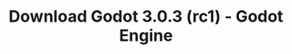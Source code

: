 ---
# Generated by /tools/generators/src/download_archive_generator !!! do not edit by hand !!!
title: 'Download Godot 3.0.3 (rc1) - Godot Engine'
type: 'download/archive'
name: '3.0.3'
flavor: 'rc1'
release_date: '2018-05-03T03:00:00-00:00'
release_notes: 'article/dev-snapshot-godot-3-0-3-rc-1/'
primaryPlatforms:
  - 'android.apk'
  - 'macos.universal'
  - 'windows.64'
  - 'linux_server.headless.64'
  - 'web'
  - 'templates'
links:
  android.apk:
    name: 'android.apk'
    title: 'Android'
    caption: 'APK Universal (ARM64 + ARMv7 + x86_64 + x86)'
    tags:
      - 'APK download'
      - 'ARM64/v7'
      - 'x86 (64 & 32 bit)'
    hosts:
      github_builds:
        regular: 'https://github.com/godotengine/godot-builds/releases/download/3.0.3-rc1/Godot_v3.0.3-rc1_android_editor.apk'
        mono: '#'
      github:
        regular: 'https://github.com/godotengine/godot/releases/download/3.0.3-rc1/Godot_v3.0.3-rc1_android_editor.apk'
        mono: '#'
  macos.universal:
    name: 'macos.universal'
    title: 'macOS'
    caption: 'Universal (x86_64 + Silício da Apple)'
    tags:
      - 'Intel/Apple Silicon'
      - '64 bit'
    hosts:
      github_builds:
        regular: 'https://github.com/godotengine/godot-builds/releases/download/3.0.3-rc1/Godot_v3.0.3-rc1_osx.universal.zip'
        mono: 'https://github.com/godotengine/godot-builds/releases/download/3.0.3-rc1/Godot_v3.0.3-rc1_mono_osx.universal.zip'
      github:
        regular: 'https://github.com/godotengine/godot/releases/download/3.0.3-rc1/Godot_v3.0.3-rc1_osx.universal.zip'
        mono: 'https://github.com/godotengine/godot/releases/download/3.0.3-rc1/Godot_v3.0.3-rc1_mono_osx.universal.zip'
  windows.64:
    name: 'windows.64'
    title: 'Windows'
    caption: 'Padrão (x86_64)'
    tags:
      - '64 bit'
    hosts:
      github_builds:
        regular: 'https://github.com/godotengine/godot-builds/releases/download/3.0.3-rc1/Godot_v3.0.3-rc1_win64.exe.zip'
        mono: 'https://github.com/godotengine/godot-builds/releases/download/3.0.3-rc1/Godot_v3.0.3-rc1_mono_win64.zip'
      github:
        regular: 'https://github.com/godotengine/godot/releases/download/3.0.3-rc1/Godot_v3.0.3-rc1_win64.exe.zip'
        mono: 'https://github.com/godotengine/godot/releases/download/3.0.3-rc1/Godot_v3.0.3-rc1_mono_win64.zip'
  linux_server.headless.64:
    name: 'linux_server.headless.64'
    title: 'Linux Server'
    caption: 'Headless (x86_64)'
    tags:
      - '64 bit'
      - 'Headless'
    hosts:
      github_builds:
        regular: 'https://github.com/godotengine/godot-builds/releases/download/3.0.3-rc1/Godot_v3.0.3-rc1_linux_headless.64.zip'
        mono: 'https://github.com/godotengine/godot-builds/releases/download/3.0.3-rc1/Godot_v3.0.3-rc1_mono_linux_headless_64.zip'
      github:
        regular: 'https://github.com/godotengine/godot/releases/download/3.0.3-rc1/Godot_v3.0.3-rc1_linux_headless.64.zip'
        mono: 'https://github.com/godotengine/godot/releases/download/3.0.3-rc1/Godot_v3.0.3-rc1_mono_linux_headless_64.zip'
  web:
    name: 'web'
    title: 'Editor Web'
    caption: ''
    tags:
      - 'Self-hosted'
      - 'Cross-platform'
    hosts:
      github_builds:
        regular: 'https://github.com/godotengine/godot-builds/releases/download/3.0.3-rc1/Godot_v3.0.3-rc1_web_editor.zip'
        mono: '#'
      github:
        regular: 'https://github.com/godotengine/godot/releases/download/3.0.3-rc1/Godot_v3.0.3-rc1_web_editor.zip'
        mono: '#'
  linux.64:
    name: 'linux.64'
    title: 'Linux'
    caption: 'Padrão (x86_64)'
    tags:
      - '64 bit'
    hosts:
      github_builds:
        regular: 'https://github.com/godotengine/godot-builds/releases/download/3.0.3-rc1/Godot_v3.0.3-rc1_x11.64.zip'
        mono: 'https://github.com/godotengine/godot-builds/releases/download/3.0.3-rc1/Godot_v3.0.3-rc1_mono_x11_64.zip'
      github:
        regular: 'https://github.com/godotengine/godot/releases/download/3.0.3-rc1/Godot_v3.0.3-rc1_x11.64.zip'
        mono: 'https://github.com/godotengine/godot/releases/download/3.0.3-rc1/Godot_v3.0.3-rc1_mono_x11_64.zip'
  linux.32:
    name: 'linux.32'
    title: 'Linux'
    caption: 'Padrão (x86)'
    tags:
      - '32 bit'
    hosts:
      github_builds:
        regular: 'https://github.com/godotengine/godot-builds/releases/download/3.0.3-rc1/Godot_v3.0.3-rc1_x11.32.zip'
        mono: 'https://github.com/godotengine/godot-builds/releases/download/3.0.3-rc1/Godot_v3.0.3-rc1_mono_x11_32.zip'
      github:
        regular: 'https://github.com/godotengine/godot/releases/download/3.0.3-rc1/Godot_v3.0.3-rc1_x11.32.zip'
        mono: 'https://github.com/godotengine/godot/releases/download/3.0.3-rc1/Godot_v3.0.3-rc1_mono_x11_32.zip'
  windows.32:
    name: 'windows.32'
    title: 'Windows'
    caption: 'Padrão (x86)'
    tags:
      - '32 bit'
    hosts:
      github_builds:
        regular: 'https://github.com/godotengine/godot-builds/releases/download/3.0.3-rc1/Godot_v3.0.3-rc1_win32.exe.zip'
        mono: 'https://github.com/godotengine/godot-builds/releases/download/3.0.3-rc1/Godot_v3.0.3-rc1_mono_win32.zip'
      github:
        regular: 'https://github.com/godotengine/godot/releases/download/3.0.3-rc1/Godot_v3.0.3-rc1_win32.exe.zip'
        mono: 'https://github.com/godotengine/godot/releases/download/3.0.3-rc1/Godot_v3.0.3-rc1_mono_win32.zip'
  linux_server.64:
    name: 'linux_server.64'
    title: 'Servidor Linux'
    caption: 'Padrão (x86_64)'
    tags:
      - '64 bit'
    hosts:
      github_builds:
        regular: 'https://github.com/godotengine/godot-builds/releases/download/3.0.3-rc1/Godot_v3.0.3-rc1_linux_server.64.zip'
        mono: 'https://github.com/godotengine/godot-builds/releases/download/3.0.3-rc1/Godot_v3.0.3-rc1_mono_linux_server_64.zip'
      github:
        regular: 'https://github.com/godotengine/godot/releases/download/3.0.3-rc1/Godot_v3.0.3-rc1_linux_server.64.zip'
        mono: 'https://github.com/godotengine/godot/releases/download/3.0.3-rc1/Godot_v3.0.3-rc1_mono_linux_server_64.zip'
  aar_library:
    name: 'aar_library'
    title: 'Biblioteca de AAR'
    caption: ''
    tags:
      - 'Android plugins'
      - 'Java'
      - 'Kotlin'
    hosts:
      github_builds:
        regular: 'https://github.com/godotengine/godot-builds/releases/download/3.0.3-rc1/godot-lib.3.0.3.rc1.release.aar'
        mono: 'https://github.com/godotengine/godot-builds/releases/download/3.0.3-rc1/godot-lib.3.0.3.rc1.mono.release.aar'
      github:
        regular: 'https://github.com/godotengine/godot/releases/download/3.0.3-rc1/godot-lib.3.0.3.rc1.release.aar'
        mono: 'https://github.com/godotengine/godot/releases/download/3.0.3-rc1/godot-lib.3.0.3.rc1.mono.release.aar'
  templates:
    name: 'templates'
    title: 'Modelos de exportação'
    caption: ''
    tags:
      - 'Utilizado para exportar os seus jogos para todas as plataformas suportadas'
    hosts:
      github_builds:
        regular: 'https://github.com/godotengine/godot-builds/releases/download/3.0.3-rc1/Godot_v3.0.3-rc1_export_templates.tpz'
        mono: 'https://github.com/godotengine/godot-builds/releases/download/3.0.3-rc1/Godot_v3.0.3-rc1_mono_export_templates.tpz'
      github:
        regular: 'https://github.com/godotengine/godot/releases/download/3.0.3-rc1/Godot_v3.0.3-rc1_export_templates.tpz'
        mono: 'https://github.com/godotengine/godot/releases/download/3.0.3-rc1/Godot_v3.0.3-rc1_mono_export_templates.tpz'
---